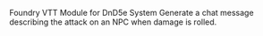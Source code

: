 Foundry VTT Module for DnD5e System
Generate a chat message describing the attack on an NPC when damage is rolled.
